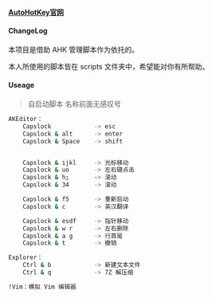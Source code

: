 #### [AutoHotKey官网](https://www.autohotkey.com/)

#### ChangeLog
本项目是借助 AHK 管理脚本作为依托的。  

本人所使用的脚本皆在 scripts 文件夹中，希望能对你有所帮助。

#### Useage
> 自启动脚本 名称前面无感叹号
```bash
AKEditor：
    Capslock            -> esc
    Capslock & alt      -> enter
    Capslock & Space    -> shift


    Capslock & ijkl     -> 光标移动
    Capslock & uo       -> 左右键点击
    Capslock & h;       -> 滚动
    Capslock & 34       -> 滚动

    Capslock & f5       -> 重新启动
    Capslock & c        -> 英汉翻译

    Capslock & esdf     -> 指针移动 
    Capslock & w r      -> 左右删除
    Capslock & a g      -> 行首尾  
    Capslock & t        -> 撤销   

Explorer：
    Ctrl & b            -> 新建文本文件
    Ctrl & q            -> 7Z 解压缩

!Vim：模拟 Vim 编辑器

```
